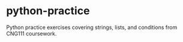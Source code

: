 # python-practice
Python practice exercises covering strings, lists, and conditions from CNG111 coursework.
